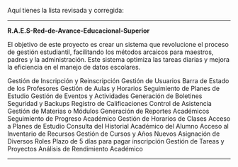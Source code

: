 Aquí tienes la lista revisada y corregida:

---

**R.A.E.S-Red-de-Avance-Educacional-Superior**

El objetivo de este proyecto es crear un sistema que revolucione el proceso de gestión estudiantil, facilitando los métodos arcaicos para maestros, padres y la administración. Este sistema optimiza las tareas diarias y mejora la eficiencia en el manejo de datos escolares.



Gestión de Inscripción y Reinscripción
Gestión de Usuarios
Barra de Estado de los Profesores
Gestión de Aulas y Horarios
Seguimiento de Planes de Estudio
Gestión de Eventos y Actividades
Generación de Boletines
Seguridad y Backups
Registro de Calificaciones
Control de Asistencia
Gestión de Materias o Módulos
Generación de Reportes Académicos
Seguimiento de Progreso Académico
Gestión de Horarios de Clases
Acceso a Planes de Estudio
Consulta del Historial Académico del Alumno
Acceso al Inventario de Recursos
Gestión de Cursos y Años Nuevos
Asignación de Diversos Roles
Plazo de 5 días para pagar inscripción
Gestión de Tareas y Proyectos
Análisis de Rendimiento Académico

---


